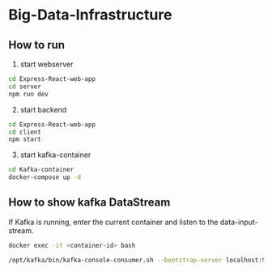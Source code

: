# Big-Data-Infrastructure
## How to run

1. start webserver
```bash
cd Express-React-web-app
cd server
npm run dev
```
2. start backend
```bash
cd Express-React-web-app
cd client
npm start
```

3. start kafka-container
```bash
cd Kafka-container
docker-compose up -d
```

## How to show kafka DataStream
If Kafka is running, enter the current container and listen to the data-input-stream.
```bash
docker exec -it <container-id> bash

/opt/kafka/bin/kafka-console-consumer.sh --bootstrap-server localhost:9092 --topic nextjs-events --from-beginning
```